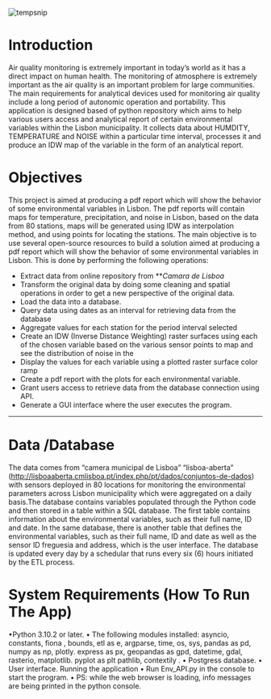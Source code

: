 ![tempsnip](https://user-images.githubusercontent.com/99036519/154965295-c1aac7d9-bcbe-4c07-af10-b0ff46810e8c.png)

# Introduction
Air quality monitoring is extremely important in today’s world as it has a direct impact on human health. The monitoring of atmosphere is extremely important as the air quality is an important problem for large communities. The main requirements for analytical devices used for monitoring air quality include a long period of autonomic operation and portability.
           This application is designed based of python repository which aims to help various users access and analytical report of certain environmental variables within the Lisbon municipality. It collects data about HUMDITY, TEMPERATURE and NOISE within a particular time interval, processes it and produce an IDW map of the variable in the form of an analytical report.
# Objectives
This project is aimed at producing a pdf report which will show the behavior of some environmental variables in Lisbon. The pdf reports will contain maps for temperature, precipitation, and noise in Lisbon, based on the data from 80 stations, maps will be generated using IDW as interpolation method, and using points for locating the stations.
The main objective is to use several open-source resources to build a solution aimed at producing a pdf report which will show the behavior of some environmental variables in Lisbon. This is done by performing the following operations:
* Extract data from online repository from ***Camara de Lisboa*
* Transform the original data by doing some cleaning and spatial operations in order to get a new perspective of the original data.
* Load the data into a database.
* Query data using dates as an interval for retrieving data from the database
* Aggregate values for each station for the period interval selected
* Create an IDW (Inverse Distance Weighting) raster surfaces using each of the chosen variable based on the various sensor points to map and see the distribution of noise in the
* Display the values for each variable using a plotted raster surface color ramp
* Create a pdf report with the plots for each environmental variable.
* Grant users access to retrieve data from the database connection using API.
* Generate a GUI interface where the user executes the program.
___________________________________________________________________________________________
# Data /Database 
The data comes from “camera municipal de Lisboa” “lisboa-aberta” (http://lisboaaberta.cmlisboa.pt/index.php/pt/dados/conjuntos-de-dados) with sensors deployed in 80 locations for monitoring the environmental parameters across Lisbon municipality which were aggregated on a daily basis.The database contains variables populated through the Python code and then stored in a table within a SQL database. The first table contains information about the environmental variables, such as their full name, ID and date. In the same database, there is another table that defines the environmental variables, such as their full name, ID and date as well as the sensor ID freguesia and address, which is the user interface. The database is updated every day by a schedular that runs every six (6) hours initiated by the ETL process.
# System Requirements (How To Run The App)
•Python 3.10.2 or later.
• The following modules installed:  asyncio, constants, fiona , bounds, etl as e,  argparse, time, os, sys, pandas as pd, numpy as np, plotly. express as px,  geopandas as gpd, datetime, gdal,  rasterio, matplotlib. pyplot as plt pathlib, contextily .
• Postgress database.
• User interface.
Running the application
• Run Env_API.py in the console to start the program.
• PS: while the web browser is loading, info messages are being printed in the python console.
